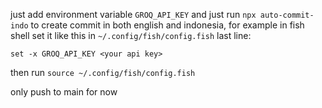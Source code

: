 just add environment variable `GROQ_API_KEY` and just run `npx auto-commit-indo` to create commit in both english and indonesia, for example in fish shell set it like this in `~/.config/fish/config.fish` last line:

```
set -x GROQ_API_KEY <your api key>
```

then run `source ~/.config/fish/config.fish`

only push to main for now